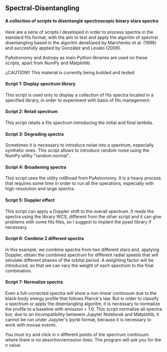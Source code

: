 ## Spectral-Disentangling

#### A collection of scripts to disentangle spectroscopic binary stars spectra

Here are a serie of scripts I developed in order to process spectra in the standard fits format, with the aim to test and apply the algoritm of spectral disentangling based in the algoritm developed by Marchenko et al. (1998) and succesfully applied by González and Levato (2006). 

PyAstronomy and Astropy as main Python libraries are used on these scripts, apart from NumPy and Matplotlib.

¡¡CAUTION!! This material is currently being  builded and tested

#### Script 1: Display spectrum library

This script is used only to display a collection of fits spectra located in a specified library, in order to experiment with basis of fits management.

#### Script 2: Retail spectrum

This script retails a fits spectrum introducing the initial and final lambda.

#### Script 3: Degrading spectra

Sometimes it is necessary to introduce noise into a spectrum, especially synthetic ones. This script allows to introduce random noise using the NumPy utility "random.normal".

#### Script 4: Broadening spectra

This script uses the utility rotBroad from PyAstronomy. It is a heavy process that requires some time in order to run all the operations, especially with high-resolution and large spectra.

#### Script 5: Doppler effect

This script can apply a Doppler shift to the overall spectrum. It reads the spectra using the library WCS, different from the other script and it can give problems with some fits files, so I suggest to implant the pyasl library if necessary.

#### Script 6: Combine 2 different spectra

In this example, we combine spectra from two different stars and, applying Doppler, obtain the combined spectrum for different radial speeds that will simulate different phases of the orbital period. A weighting factor will be introduced, so that we can vary the weight of each spectrum to the final combination.

#### Script 7: Normalize spectra

Even a full-corrected spectra will show a non-linear continuum due to the black-body energy profile that follows Planck's law. But in order to classify a spectrum or apply the disentangling algoritm, it is necessary to normalize the profile to a baseline with emission = 1.0. This script normalize all spectra but, due to an incompatibility betweem Jupyter Notebook and Matplotlib, it cannot be run under Jupyter's ipynb format, because it is necessary to work with mouse events.

You must try and click in n different points of the spectrum continuum where there is no absortion/emission lines. The program will ask you for the n value.

